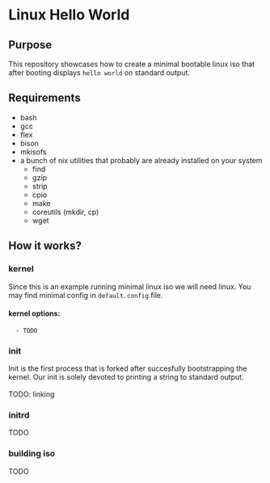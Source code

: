 # Linux Hello World

## Purpose
This repository showcases how to create a minimal bootable linux iso  that after booting displays `hello world` on standard output.

## Requirements
  - bash
  - gcc
  - flex
  - bison
  - mkisofs
  - a bunch of nix utilities that probably are already installed on your system
     - find
     - gzip
     - strip
     - cpio
     - make
     - coreutils (mkdir, cp)
     - wget

## How it works?
### kernel
  Since this is an example running minimal linux iso we will need linux.
  You may find minimal config in `default.config` file.
  #### kernel options:
      - TODO
### init
  Init is the first process that is forked after succesfully bootstrapping the kernel. Our init is solely devoted to printing a string to standard output. \
  \
TODO: linking
### initrd
TODO
### building iso
TODO
